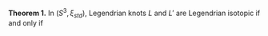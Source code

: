 **Theorem 1.** In $(S^3, \xi_{std})$, Legendrian knots $L$ and $L'$ are Legendrian isotopic if and only if 
<!--stackedit_data:
eyJoaXN0b3J5IjpbLTE4MTAyMzYwMDBdfQ==
-->